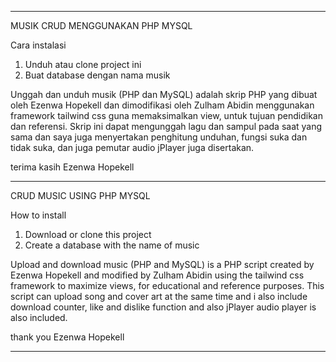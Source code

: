 ----------------------------------------------------------------------------------------------------------------------------------------------------------------------

MUSIK CRUD MENGGUNAKAN PHP MYSQL

Cara instalasi
1. Unduh atau clone project ini 
2. Buat database dengan nama musik


Unggah dan unduh musik (PHP dan MySQL) adalah skrip PHP yang dibuat oleh Ezenwa Hopekell dan dimodifikasi oleh Zulham Abidin menggunakan framework tailwind css guna memaksimalkan view, untuk tujuan pendidikan dan referensi. Skrip ini dapat mengunggah lagu dan  sampul pada saat yang sama dan saya juga menyertakan penghitung unduhan, fungsi suka dan tidak suka, dan juga pemutar audio jPlayer juga disertakan.

terima kasih Ezenwa Hopekell

----------------------------------------------------------------------------------------------------------------------------------------------------------------------

CRUD MUSIC USING PHP MYSQL

How to install
1. Download or clone this project
2. Create a database with the name of music

Upload and download music (PHP and MySQL) is a PHP script created by Ezenwa Hopekell and modified by Zulham Abidin using the tailwind css framework to maximize views, for educational and reference purposes. This script can upload song and cover art at the same time and i also include download counter, like and dislike function and also jPlayer audio player is also included.

thank you Ezenwa Hopekell

----------------------------------------------------------------------------------------------------------------------------------------------------------------------
